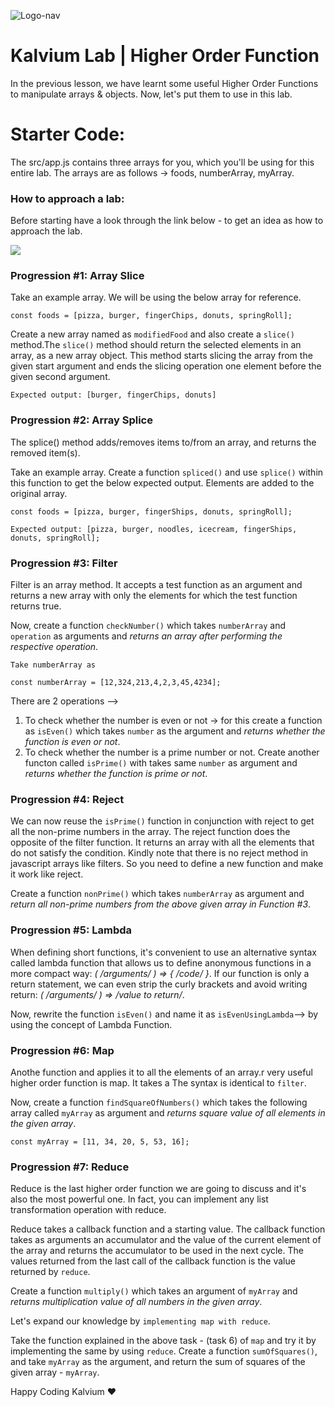 ![Logo-nav](https://s3.ap-south-1.amazonaws.com/kalvi-education.github.io/front-end-web-development/Kalvium-Logo.png)

# Kalvium Lab | Higher Order Function

In the previous lesson, we have learnt some useful Higher Order Functions to manipulate arrays & objects. Now, let's put them to use in this lab.

# Starter Code:

The src/app.js contains three arrays for you, which you'll be using for this entire lab.
The arrays are as follows -> foods, numberArray, myArray.

### How to approach a lab:

Before starting have a look through the link below - to get an idea as how to approach the lab.

![](https://docs.google.com/document/d/1SZ2Pryj6kAJj63wdB2_xVJgQHq6GddeZQ3nqDXYeaBA/edit?usp=sharing)

### Progression #1: Array Slice

Take an example array. We will be using the below array for reference.

```
const foods = [pizza, burger, fingerChips, donuts, springRoll];

```

Create a new array named as `modifiedFood` and also create a `slice()` method.The `slice()` method should return the selected elements in an array, as a new array object. This method starts slicing the array from the given start argument and ends the slicing operation one element before the given second argument.

```
Expected output: [burger, fingerChips, donuts]
```

### Progression #2: Array Splice

The splice() method adds/removes items to/from an array, and returns the removed item(s).

Take an example array. Create a function `spliced()` and use `splice()` within this function to get the below expected output. Elements are added to the original array.

```
const foods = [pizza, burger, fingerShips, donuts, springRoll];

Expected output: [pizza, burger, noodles, icecream, fingerShips, donuts, springRoll];
```

### Progression #3: Filter

Filter is an array method. It accepts a test function as an argument and returns a new array  with only the elements for which the test function returns true.

Now, create a function `checkNumber()` which takes `numberArray` and `operation` as arguments and _returns an array after performing the respective operation_.

```
Take numberArray as

const numberArray = [12,324,213,4,2,3,45,4234];
```

There are 2 operations -->

1. To check whether the number is even or not -> for this create a function as `isEven()` which takes `number` as the argument and _returns whether the function is even or not_.
2. To check whether the number is a prime number or not. Create another functon called `isPrime()` with takes same `number` as argument and _returns whether the function is prime or not_.

### Progression #4: Reject

We can now reuse the `isPrime()` function in conjunction with reject to get all the non-prime numbers in the array. The reject function does the opposite of the filter function. It returns an array with all the elements that do not satisfy the condition. Kindly note that there is no reject method in javascript arrays like filters. So you need to define a new function and make it work like reject.

Create a function `nonPrime()` which takes `numberArray` as argument and _return all non-prime numbers from the above given array in Function #3_.

### Progression #5: Lambda

When defining short functions, it's convenient to use an alternative syntax called lambda function that allows us to define anonymous functions in a more compact way: _( /*arguments*/ ) => { /*code*/ }_. If our function is only a return statement, we can even strip the curly brackets and avoid writing return: _( /*arguments*/ ) => /*value to return*/_.

Now, rewrite the function `isEven()` and name it as `isEvenUsingLambda`--> by using the concept of Lambda Function.

### Progression #6: Map

Anothe function and applies it to all the elements of an array.r very useful higher order function is map. It takes a
The syntax is identical to `filter`.

Now, create a function `findSquareOfNumbers()` which takes the following array called `myArray` as argument and _returns square value of all elements in the given array_.

```
const myArray = [11, 34, 20, 5, 53, 16];
```

### Progression #7: Reduce

Reduce is the last higher order function we are going to discuss and it's also the most powerful one. In fact, you can implement any list transformation operation with reduce.

Reduce takes a callback function and a starting value. The callback function takes as arguments an accumulator and the value of the current element of the array and returns the accumulator to be used in the next cycle. The values returned from the last call of the callback function is the value returned by `reduce`.

Create a function `multiply()` which takes an argument of `myArray` and _returns multiplication value of all numbers in the given array_.

Let's expand our knowledge by `implementing map with reduce`.

Take the function explained in the above task - (task 6) of `map` and try it by implementing the same by using `reduce`. Create a function `sumOfSquares()`, and take `myArray` as the argument, and return the sum of squares of the given array - `myArray`.

Happy Coding Kalvium ❤️
